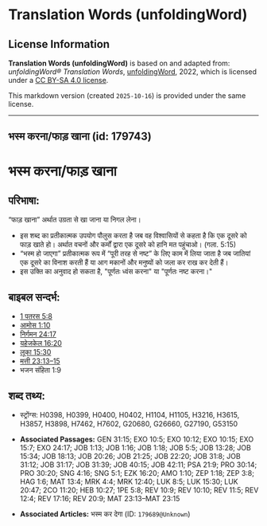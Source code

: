 # Translation Words (unfoldingWord)

## License Information

**Translation Words (unfoldingWord)** is based on and adapted from: _unfoldingWord® Translation Words_, [unfoldingWord](https://unfoldingword.org/utw), 2022, which is licensed under a [CC BY-SA 4.0 license](https://creativecommons.org/licenses/by-sa/4.0/legalcode.en).

This markdown version (created `2025-10-16`) is provided under the same license.



--------------------------------

## भस्म करना/फाड़ खाना (id: 179743)

भस्म करना/फाड़ खाना
==================

परिभाषा:
--------

“फाड़ खाना” अर्थात उग्रता से खा जाना या निगल लेना।

* इस शब्द का प्रतीकात्मक उपयोग पौलुस करता है जब वह विश्वासियों से कहता है कि एक दूसरे को फाड़ खाते हो। अर्थात वचनों और कर्मों द्वारा एक दूसरे को हानि मत पहुंचाओ। (गला. 5:15\)
* “भस्म हो जाएगा” प्रतीकात्मक रूप में “पूरी तरह से नष्ट” के लिए काम में लिया जाता है जब जातियां एक दूसरे का विनाश करती हैं या आग मकानों और मनुष्यों को जला कर राख कर देती हैं।
* इस उक्ति का अनुवाद हो सकता है, "पूर्णतः ध्वंस करना" या "पूर्णतः नष्ट करना।"

बाइबल सन्दर्भ:
--------------

* [1 पतरस 5:8](https://ref.ly/1Pet0:0)
* [आमोस 1:10](https://ref.ly/Amos1:10)
* [निर्गमन 24:17](https://ref.ly/Exod24:17)
* [यहेजकेल 16:20](https://ref.ly/Ezek16:20)
* [लूका 15:30](https://ref.ly/Luke15:30)
* [मत्ती 23:13–15](https://ref.ly/Matt23:13-Matt23:15)
* भजन संहिता 1:9

शब्द तथ्य:
----------

* स्ट्रोंग्स: H0398, H0399, H0400, H0402, H1104, H1105, H3216, H3615, H3857, H3898, H7462, H7602, G20680, G26660, G27190, G53150

* **Associated Passages:** GEN 31:15; EXO 10:5; EXO 10:12; EXO 10:15; EXO 15:7; EXO 24:17; JOB 1:13; JOB 1:16; JOB 1:18; JOB 5:5; JOB 13:28; JOB 15:34; JOB 18:13; JOB 20:26; JOB 21:25; JOB 22:20; JOB 31:8; JOB 31:12; JOB 31:17; JOB 31:39; JOB 40:15; JOB 42:11; PSA 21:9; PRO 30:14; PRO 30:20; SNG 4:16; SNG 5:1; EZK 16:20; AMO 1:10; ZEP 1:18; ZEP 3:8; HAG 1:6; MAT 13:4; MRK 4:4; MRK 12:40; LUK 8:5; LUK 15:30; LUK 20:47; 2CO 11:20; HEB 10:27; 1PE 5:8; REV 10:9; REV 10:10; REV 11:5; REV 12:4; REV 17:16; REV 20:9; MAT 23:13–MAT 23:15
* **Associated Articles:** भस्म कर देगा (ID: `179689@Unknown`)

